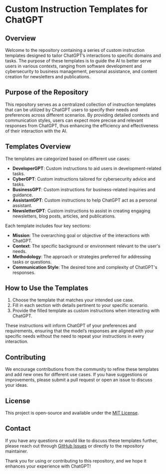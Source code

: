 # Custom Instruction Templates for ChatGPT

## Overview

Welcome to the repository containing a series of custom instruction templates designed to tailor ChatGPT’s interactions to specific domains and tasks. The purpose of these templates is to guide the AI to better serve users in various contexts, ranging from software development and cybersecurity to business management, personal assistance, and content creation for newsletters and publications.

## Purpose of the Repository

This repository serves as a centralized collection of instruction templates that can be utilized by ChatGPT users to specify their needs and preferences across different scenarios. By providing detailed contexts and communication styles, users can expect more precise and relevant responses from ChatGPT, thus enhancing the efficiency and effectiveness of their interaction with the AI.

## Templates Overview

The templates are categorized based on different use cases:

- **DeveloperGPT**: Custom instructions to aid users in development-related tasks.
- **CyberGPT**: Custom instructions tailored for cybersecurity advice and tasks.
- **BusinessGPT**: Custom instructions for business-related inquiries and guidance.
- **AssistantGPT**: Custom instructions to help ChatGPT act as a personal assistant.
- **NewsletterGPT**: Custom instructions to assist in creating engaging newsletters, blog posts, articles, and publications.

Each template includes four key sections:

- **Mission**: The overarching goal or objective of the interactions with ChatGPT.
- **Context**: The specific background or environment relevant to the user's needs.
- **Methodology**: The approach or strategies preferred for addressing tasks or questions.
- **Communication Style**: The desired tone and complexity of ChatGPT's responses.

## How to Use the Templates

1. Choose the template that matches your intended use case.
2. Fill in each section with details pertinent to your specific scenario.
3. Provide the filled template as custom instructions when interacting with ChatGPT.

These instructions will inform ChatGPT of your preferences and requirements, ensuring that the model’s responses are aligned with your specific needs without the need to repeat your instructions in every interaction.

## Contributing

We encourage contributions from the community to refine these templates and add new ones for different use cases. If you have suggestions or improvements, please submit a pull request or open an issue to discuss your ideas.

## License

This project is open-source and available under the [MIT License](LICENSE).

## Contact

If you have any questions or would like to discuss these templates further, please reach out through [GitHub Issues](/issues) or directly to the repository maintainer.

Thank you for using or contributing to this repository, and we hope it enhances your experience with ChatGPT!
